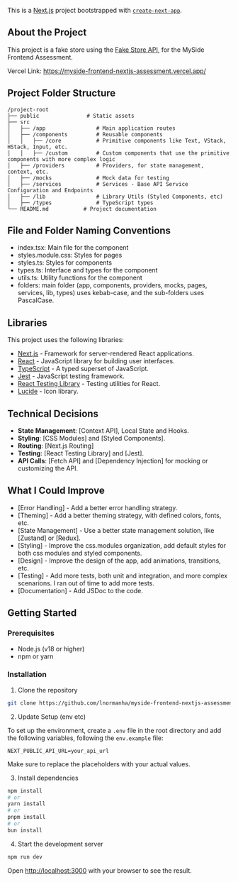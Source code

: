 This is a [Next.js](https://nextjs.org) project bootstrapped with [`create-next-app`](https://nextjs.org/docs/app/api-reference/cli/create-next-app).

## About the Project

This project is a fake store using the [Fake Store API](https://fakestoreapi.com/), for the MySide Frontend Assessment.

Vercel Link: https://myside-frontend-nextjs-assessment.vercel.app/

## Project Folder Structure

```
/project-root
├── public               # Static assets
├── src
│   ├── /app                # Main application routes
│   ├── /components         # Reusable components
│   │   ├── /core           # Primitive components like Text, VStack, HStack, Input, etc.
│   │   ├── /custom         # Custom components that use the primitive components with more complex logic
│   ├── /providers          # Providers, for state management, context, etc.
│   ├── /mocks              # Mock data for testing
│   ├── /services           # Services - Base API Service Configuration and Endpoints
│   ├── /lib                # Library Utils (Styled Components, etc)
│   ├── /types              # TypeScript types
└── README.md           # Project documentation
```

## File and Folder Naming Conventions

- index.tsx: Main file for the component
- styles.module.css: Styles for pages
- styles.ts: Styles for components
- types.ts: Interface and types for the component
- utils.ts: Utility functions for the component
- folders: main folder (app, components, providers, mocks, pages, services, lib, types) uses kebab-case, and the sub-folders uses PascalCase.

## Libraries

This project uses the following libraries:

- [Next.js](https://nextjs.org) - Framework for server-rendered React applications.
- [React](https://reactjs.org) - JavaScript library for building user interfaces.
- [TypeScript](https://www.typescriptlang.org/) - A typed superset of JavaScript.
- [Jest](https://jestjs.io/) - JavaScript testing framework.
- [React Testing Library](https://testing-library.com/docs/react-testing-library/intro) - Testing utilities for React.
- [Lucide](https://lucide.dev/) - Icon library.

## Technical Decisions

- **State Management**: [Context API], Local State and Hooks.
- **Styling**: [CSS Modules] and [Styled Components].
- **Routing**: [Next.js Routing]
- **Testing**: [React Testing Library] and [Jest].
- **API Calls**: [Fetch API] and [Dependency Injection] for mocking or customizing the API.

## What I Could Improve

- [Error Handling] - Add a better error handling strategy.
- [Theming] - Add a better theming strategy, with defined colors, fonts, etc.
- [State Management] - Use a better state management solution, like [Zustand] or [Redux].
- [Styling] - Improve the css.modules organization, add default styles for both css modules and styled components.
- [Design] - Improve the design of the app, add animations, transitions, etc.
- [Testing] - Add more tests, both unit and integration, and more complex scenarions. I ran out of time to add more tests.
- [Documentation] - Add JSDoc to the code.

## Getting Started

### Prerequisites

- Node.js (v18 or higher)
- npm or yarn

### Installation

1. Clone the repository

```bash
git clone https://github.com/lnormanha/myside-frontend-nextjs-assessment.git
```

2. Update Setup (env etc)

To set up the environment, create a `.env` file in the root directory and add the following variables, following the `env.example` file:

```
NEXT_PUBLIC_API_URL=your_api_url
```

Make sure to replace the placeholders with your actual values.

3. Install dependencies

```bash
npm install
# or
yarn install
# or
pnpm install
# or
bun install
```

4. Start the development server

```bash
npm run dev
```

Open [http://localhost:3000](http://localhost:3000) with your browser to see the result.
